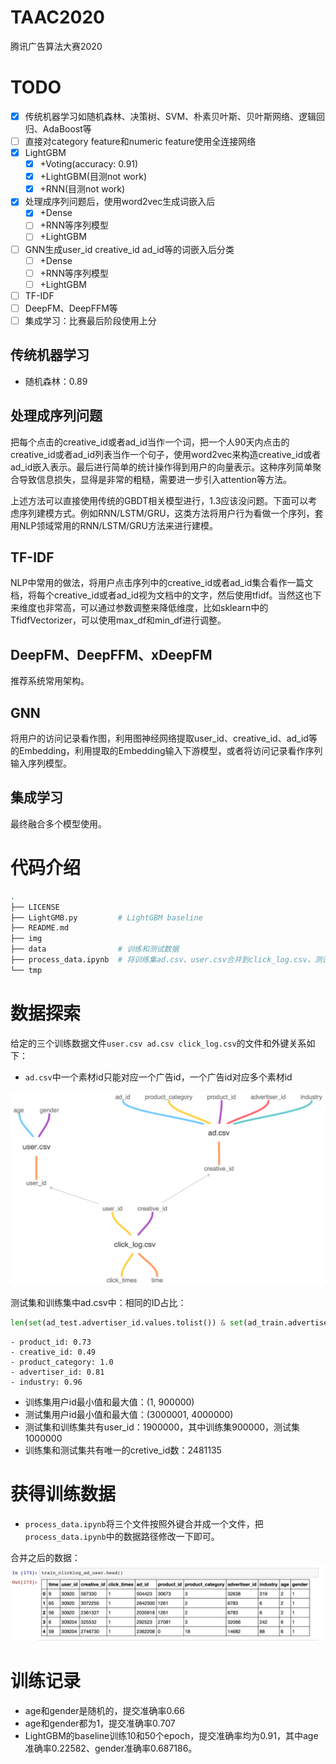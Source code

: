 # TAAC2020
腾讯广告算法大赛2020

# TODO

- [x] 传统机器学习如随机森林、决策树、SVM、朴素贝叶斯、贝叶斯网络、逻辑回归、AdaBoost等
- [ ] 直接对category feature和numeric feature使用全连接网络
- [x] LightGBM
    - [x] +Voting(accuracy: 0.91)
    - [x] +LightGBM(目测not work)
    - [x] +RNN(目测not work)
- [x] 处理成序列问题后，使用word2vec生成词嵌入后
    - [x] +Dense
    - [ ] +RNN等序列模型
    - [ ] +LightGBM
- [ ] GNN生成user_id creative_id ad_id等的词嵌入后分类
    - [ ] +Dense
    - [ ] +RNN等序列模型
    - [ ] +LightGBM
- [ ] TF-IDF
- [ ] DeepFM、DeepFFM等
- [ ] 集成学习：比赛最后阶段使用上分

## 传统机器学习

- 随机森林：0.89

## 处理成序列问题

把每个点击的creative_id或者ad_id当作一个词，把一个人90天内点击的creative_id或者ad_id列表当作一个句子，使用word2vec来构造creative_id或者ad_id嵌入表示。最后进行简单的统计操作得到用户的向量表示。这种序列简单聚合导致信息损失，显得是非常的粗糙，需要进一步引入attention等方法。

上述方法可以直接使用传统的GBDT相关模型进行，1.3应该没问题。下面可以考虑序列建模方式。例如RNN/LSTM/GRU，这类方法将用户行为看做一个序列，套用NLP领域常用的RNN/LSTM/GRU方法来进行建模。

## TF-IDF

NLP中常用的做法，将用户点击序列中的creative_id或者ad_id集合看作一篇文档，将每个creative_id或者ad_id视为文档中的文字，然后使用tfidf。当然这也下来维度也非常高，可以通过参数调整来降低维度，比如sklearn中的TfidfVectorizer，可以使用max_df和min_df进行调整。

## DeepFM、DeepFFM、xDeepFM

推荐系统常用架构。

## GNN

将用户的访问记录看作图，利用图神经网络提取user_id、creative_id、ad_id等的Embedding，利用提取的Embedding输入下游模型，或者将访问记录看作序列输入序列模型。

## 集成学习

最终融合多个模型使用。

# 代码介绍

```bash
.
├── LICENSE
├── LightGMB.py         # LightGBM baseline
├── README.md
├── img
├── data                # 训练和测试数据
├── process_data.ipynb  # 将训练集ad.csv、user.csv合并到click_log.csv，测试集中的ad.csv合并到click_log.csv
└── tmp
```

# 数据探索

给定的三个训练数据文件`user.csv ad.csv click_log.csv`的文件和外键关系如下：
- `ad.csv`中一个素材id只能对应一个广告id，一个广告id对应多个素材id

![](img/TAAC2020.png)

测试集和训练集中ad.csv中：相同的ID占比：
```python
len(set(ad_test.advertiser_id.values.tolist()) & set(ad_train.advertiser_id.values.tolist()))/len(set(ad_test.advertiser_id.values.tolist()) | set(ad_train.advertiser_id.values.tolist()))
```
```
- product_id: 0.73
- creative_id: 0.49
- product_category: 1.0
- advertiser_id: 0.81
- industry: 0.96
```

- 训练集用户id最小值和最大值：(1, 900000)
- 测试集用户id最小值和最大值：(3000001, 4000000)
- 测试集和训练集共有user_id：1900000，其中训练集900000，测试集1000000
- 训练集和测试集共有唯一的cretive_id数：2481135

# 获得训练数据
- `process_data.ipynb`将三个文件按照外键合并成一个文件，把`process_data.ipynb`中的数据路径修改一下即可。

合并之后的数据：
![](img/data_merged.png)

# 训练记录

- age和gender是随机的，提交准确率0.66
- age和gender都为1，提交准确率0.707
- LightGBM的baseline训练10和50个epoch，提交准确率均为0.91，其中age准确率0.22582、gender准确率0.687186。